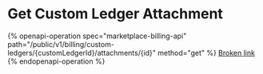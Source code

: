 # Get Custom Ledger Attachment

{% openapi-operation spec="marketplace-billing-api" path="/public/v1/billing/custom-ledgers/{customLedgerId}/attachments/{id}" method="get" %}
[Broken link](broken-reference)
{% endopenapi-operation %}
